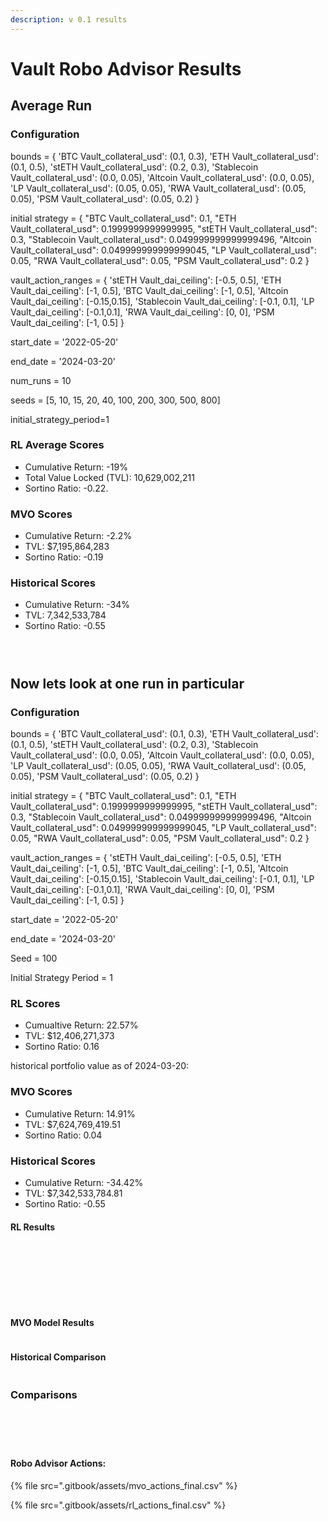 ```yaml
---
description: v 0.1 results
---
```


# Vault Robo Advisor Results

## Average Run

### Configuration

bounds = { 'BTC Vault\_collateral\_usd': (0.1, 0.3), 'ETH Vault\_collateral\_usd': (0.1, 0.5), 'stETH Vault\_collateral\_usd': (0.2, 0.3), 'Stablecoin Vault\_collateral\_usd': (0.0, 0.05), 'Altcoin Vault\_collateral\_usd': (0.0, 0.05), 'LP Vault\_collateral\_usd': (0.05, 0.05), 'RWA Vault\_collateral\_usd': (0.05, 0.05), 'PSM Vault\_collateral\_usd': (0.05, 0.2) }

initial strategy = { "BTC Vault\_collateral\_usd": 0.1, "ETH Vault\_collateral\_usd": 0.1999999999999995, "stETH Vault\_collateral\_usd": 0.3, "Stablecoin Vault\_collateral\_usd": 0.049999999999999496, "Altcoin Vault\_collateral\_usd": 0.049999999999999045, "LP Vault\_collateral\_usd": 0.05, "RWA Vault\_collateral\_usd": 0.05, "PSM Vault\_collateral\_usd": 0.2 }

vault\_action\_ranges = { 'stETH Vault\_dai\_ceiling': \[-0.5, 0.5], 'ETH Vault\_dai\_ceiling': \[-1, 0.5], 'BTC Vault\_dai\_ceiling': \[-1, 0.5], 'Altcoin Vault\_dai\_ceiling': \[-0.15,0.15], 'Stablecoin Vault\_dai\_ceiling': \[-0.1, 0.1], 'LP Vault\_dai\_ceiling': \[-0.1,0.1], 'RWA Vault\_dai\_ceiling': \[0, 0], 'PSM Vault\_dai\_ceiling': \[-1, 0.5] }

start\_date = '2022-05-20'&#x20;

end\_date = '2024-03-20'

num\_runs = 10&#x20;

seeds = \[5, 10, 15, 20, 40, 100, 200, 300, 500, 800]

initial\_strategy\_period=1

### RL Average Scores

* Cumulative Return: -19%
* Total Value Locked (TVL): 10,629,002,211
* Sortino Ratio: -0.22.

### MVO Scores

* Cumulative Return: -2.2%
* TVL: $7,195,864,283
* Sortino Ratio: -0.19

### Historical Scores

* Cumulative Return: -34%
* TVL: 7,342,533,784
* Sortino Ratio: -0.55

<figure><img src=".gitbook/assets/rl_vault_cum_run.png" alt=""><figcaption></figcaption></figure>

<figure><img src=".gitbook/assets/rl_vault_cum_run_tvl.png" alt=""><figcaption></figcaption></figure>

<figure><img src=".gitbook/assets/rl_vault_sortino_run.png" alt=""><figcaption></figcaption></figure>

## Now lets look at one run in particular

### Configuration

bounds = { 'BTC Vault\_collateral\_usd': (0.1, 0.3), 'ETH Vault\_collateral\_usd': (0.1, 0.5), 'stETH Vault\_collateral\_usd': (0.2, 0.3), 'Stablecoin Vault\_collateral\_usd': (0.0, 0.05), 'Altcoin Vault\_collateral\_usd': (0.0, 0.05), 'LP Vault\_collateral\_usd': (0.05, 0.05), 'RWA Vault\_collateral\_usd': (0.05, 0.05), 'PSM Vault\_collateral\_usd': (0.05, 0.2) }

initial strategy = { "BTC Vault\_collateral\_usd": 0.1, "ETH Vault\_collateral\_usd": 0.1999999999999995, "stETH Vault\_collateral\_usd": 0.3, "Stablecoin Vault\_collateral\_usd": 0.049999999999999496, "Altcoin Vault\_collateral\_usd": 0.049999999999999045, "LP Vault\_collateral\_usd": 0.05, "RWA Vault\_collateral\_usd": 0.05, "PSM Vault\_collateral\_usd": 0.2 }

vault\_action\_ranges = { 'stETH Vault\_dai\_ceiling': \[-0.5, 0.5], 'ETH Vault\_dai\_ceiling': \[-1, 0.5], 'BTC Vault\_dai\_ceiling': \[-1, 0.5], 'Altcoin Vault\_dai\_ceiling': \[-0.15,0.15], 'Stablecoin Vault\_dai\_ceiling': \[-0.1, 0.1], 'LP Vault\_dai\_ceiling': \[-0.1,0.1], 'RWA Vault\_dai\_ceiling': \[0, 0], 'PSM Vault\_dai\_ceiling': \[-1, 0.5] }

start\_date = '2022-05-20'&#x20;

end\_date = '2024-03-20'

Seed = 100

Initial Strategy Period = 1

### RL Scores

* Cumualtive Return: 22.57%
* TVL: $12,406,271,373
* Sortino Ratio:  0.16

historical portfolio value as of 2024-03-20:&#x20;

### MVO Scores

* Cumulative Return: 14.91%
* TVL: $7,624,769,419.51
* Sortino Ratio: 0.04

### Historical Scores

* Cumulative Return: -34.42%
* TVL: $7,342,533,784.81
* Sortino Ratio: -0.55



#### RL Results

<figure><img src=".gitbook/assets/rl_results.png" alt=""><figcaption></figcaption></figure>

<figure><img src=".gitbook/assets/rl_eth_vault (1).png" alt=""><figcaption></figcaption></figure>

<figure><img src=".gitbook/assets/rl_steth_vault (1).png" alt=""><figcaption></figcaption></figure>

<figure><img src=".gitbook/assets/rl_btc_vault (1).png" alt=""><figcaption></figcaption></figure>

<figure><img src=".gitbook/assets/rl_alt_vault (1).png" alt=""><figcaption></figcaption></figure>

<figure><img src=".gitbook/assets/rl_psm_vault (1).png" alt=""><figcaption></figcaption></figure>

<figure><img src=".gitbook/assets/rl_lp_vault (1).png" alt=""><figcaption></figcaption></figure>

<figure><img src=".gitbook/assets/rl_stable_vault (1).png" alt=""><figcaption></figcaption></figure>

#### MVO Model Results

<figure><img src=".gitbook/assets/visualization (1) (1).png" alt=""><figcaption></figcaption></figure>

#### Historical Comparison

<figure><img src=".gitbook/assets/visualization (2) (1).png" alt=""><figcaption></figcaption></figure>

### Comparisons

<figure><img src=".gitbook/assets/rl_vs_mvo_vs_historical_cum_return (1).png" alt=""><figcaption></figcaption></figure>

<figure><img src=".gitbook/assets/robo_vs_historical_tvl (1).png" alt=""><figcaption></figcaption></figure>

<figure><img src=".gitbook/assets/mvo_vs_rl_sortino (1).png" alt=""><figcaption></figcaption></figure>

<figure><img src=".gitbook/assets/comp_vs_strat (1).png" alt=""><figcaption></figcaption></figure>

<figure><img src=".gitbook/assets/newplot (22) (1).png" alt=""><figcaption></figcaption></figure>

#### Robo Advisor Actions:

{% file src=".gitbook/assets/mvo_actions_final.csv" %}

{% file src=".gitbook/assets/rl_actions_final.csv" %}
